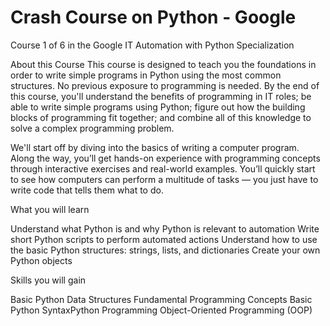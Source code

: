 # Crash Course on Python - Google
Course 1 of 6 in the Google IT Automation with Python Specialization


About this Course
This course is designed to teach you the foundations in order to write simple programs in Python using the most common structures. No previous exposure to programming is needed. By the end of this course, you'll understand the benefits of programming in IT roles; be able to write simple programs using Python; figure out how the building blocks of programming fit together; and combine all of this knowledge to solve a complex programming problem. 

We'll start off by diving into the basics of writing a computer program. Along the way, you’ll get hands-on experience with programming concepts through interactive exercises and real-world examples. You’ll quickly start to see how computers can perform a multitude of tasks — you just have to write code that tells them what to do.


What you will learn

Understand what Python is and why Python is relevant to automation
Write short Python scripts to perform automated actions
Understand how to use the basic Python structures: strings, lists, and dictionaries
Create your own Python objects

Skills you will gain

Basic Python
Data Structures
Fundamental Programming Concepts
Basic Python SyntaxPython Programming
Object-Oriented Programming (OOP)
